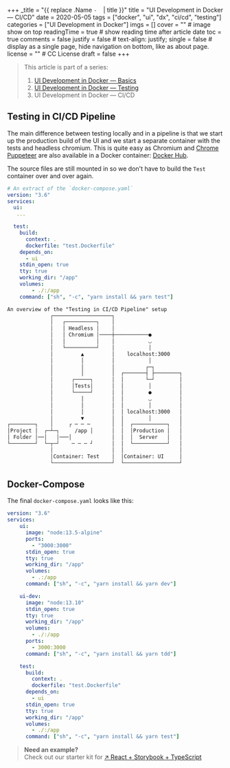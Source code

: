 +++
_title = "{{ replace .Name `-` ` ` | title }}"
title = "UI Development in Docker — CI/CD"
date = 2020-05-05
tags = ["docker", "ui", "dx", "ci/cd", "testing"]
categories = ["UI Development in Docker"] 
imgs = []
cover = ""  # image show on top
readingTime = true  # show reading time after article date
toc = true
comments = false
justify = false  # text-align: justify;
single = false  # display as a single page, hide navigation on bottom, like as about page.
license = ""  # CC License
draft = false
+++

> This article is part of a series:
>
> 1. [UI Development in Docker — Basics](/posts/01_ui-development-in-docker-basics)
> 2. [UI Development in Docker — Testing](/posts/02_ui-development-in-docker-testing)
> 3. UI Development in Docker — CI/CD

## Testing in CI/CD Pipeline

The main difference between testing locally and in a pipeline is that we start
up the production build of the UI and we start a separate container with the tests and
headless chromium. This is quite easy as Chromium and [Chrome Puppeteer](https://github.com/puppeteer/puppeteer) are also available in a Docker container: [Docker Hub](https://hub.docker.com/search?q=puppeteer&type=image).

The source files are still mounted in so we don't have to build
the `Test` container over and over again.

```yaml
# An extract of the `docker-compose.yaml`
version: "3.6"
services:
  ui:
   ...

  test:
    build:
      context: .
      dockerfile: "test.Dockerfile"
    depends_on:
      - ui
    stdin_open: true
    tty: true
    working_dir: "/app"
    volumes:
        - ./:/app
    command: ["sh", "-c", "yarn install && yarn test"]
```

```txt
An overview of the "Testing in CI/CD Pipeline" setup
              ┌───────────────────┐
              │   ┌──────────┐    │
              │   │ Headless │    │
              │   │ Chromium │────┼───────────●
              │   │          │    │           ◡
              │   └──────────┘    │           │
              │         ▲         │    localhost:3000
              │         │         │           │
              │         │         │          ┌─┐
              │         │         │  ┌───────┤ ├────────┐
              │      ┌─────┐      │  │       └─┘        │
              │      │Tests│      │  │        │         │
              │      └─────┘      │  │        ●         │
              │         │         │  │        ◡         │
              │         │         │  │        │         │
              │         │         │  │ localhost:3000   │
              │         ▼         │  │        │         │
┌────────┐    │     ┌ ─ ─ ─       │  │  ┌───────────┐   │
│Project │  ┌─┴─┐     /app │      │  │  │Production │   │
│ Folder │──│   │───│             │  │  │  Server   │   │
└────────┘  └─┬─┘    ─ ─ ─ ┘      │  │  └───────────┘   │
              │                   │  │                  │
              │Container: Test    │  │Container: UI     │
              └───────────────────┘  └──────────────────┘
```

## Docker-Compose

The final `docker-compose.yaml` looks like this:

```yaml
version: "3.6"
services:
    ui:
      image: "node:13.5-alpine"
      ports:
        - "3000:3000"
      stdin_open: true
      tty: true
      working_dir: "/app"
      volumes:
        - .:/app
      command: ["sh", "-c", "yarn install && yarn dev"]

    ui-dev:
      image: "node:13.10"
      stdin_open: true
      tty: true
      working_dir: "/app"
      volumes:
        - ./:/app
      ports:
        - 3000:3000
      command: ["sh", "-c", "yarn install && yarn tdd"]

    test:
      build:
        context: .
        dockerfile: "test.Dockerfile"
      depends_on:
        - ui
      stdin_open: true
      tty: true
      working_dir: "/app"
      volumes:
        - ./:/app
      command: ["sh", "-c", "yarn install && yarn test"]


```

> **Need an example?**  
> Check out our starter kit for [↗ React + Storybook + TypeScript](https://github.com/sprinteins/starter-kits/tree/master/react-storybook-typescript)
